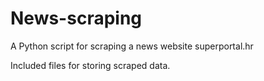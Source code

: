 # News-scraping
A Python script for scraping a news website superportal.hr

Included files for storing scraped data.
